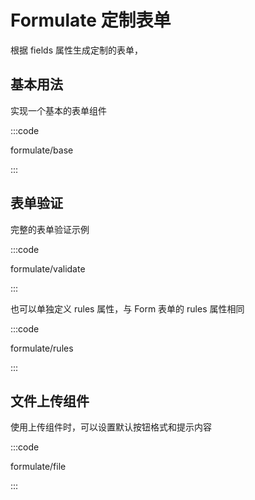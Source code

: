 # Formulate 定制表单

根据 fields 属性生成定制的表单，

## 基本用法

实现一个基本的表单组件

:::code

formulate/base

:::

## 表单验证

完整的表单验证示例

:::code

formulate/validate

:::

也可以单独定义 rules 属性，与 Form 表单的 rules 属性相同

:::code

formulate/rules

:::

## 文件上传组件

使用上传组件时，可以设置默认按钮格式和提示内容

:::code

formulate/file

:::

<script setup lang="ts">
import FormulateBase from 'docs/demo/formulate/base.vue'
import FormulateValidate from 'docs/demo/formulate/validate.vue'
import FormulateRules from 'docs/demo/formulate/rules.vue'
import FormulateFile from 'docs/demo/formulate/file.vue'
</script>

<style>
.demo-formulate .el-form-item:last-child {
  margin-bottom: 0;
}
.demo-formulate .el-form {
  width: 460px;
}
.demo-formulate .el-select {
  width: 100%;
}
</style>